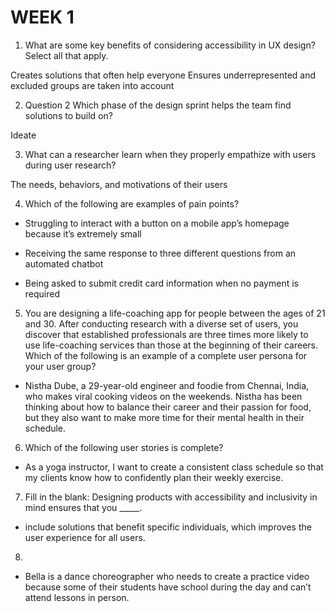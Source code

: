 # WEEK 1

1. What are some key benefits of considering accessibility in UX design? Select all that apply.

Creates solutions that often help everyone
Ensures underrepresented and excluded groups are taken into account

2. Question 2
Which phase of the design sprint helps the team find solutions to build on?

Ideate

3. What can a researcher learn when they properly empathize with users during user research? 

The needs, behaviors, and motivations of their users

4. Which of the following are examples of pain points?

- Struggling to interact with a button on a mobile app’s homepage because it’s extremely small

- Receiving the same response to three different questions from an automated chatbot

- Being asked to submit credit card information when no payment is required

5. You are designing a life-coaching app for people between the ages of 21 and 30. After conducting research with a diverse set of users, you discover that established professionals are three times more likely to use life-coaching services than those at the beginning of their careers. Which of the following is an example of a complete user persona for your user group?

- Nistha Dube, a 29-year-old engineer and foodie from Chennai, India, who makes viral cooking videos on the weekends. Nistha has been thinking about how to balance their career and their passion for food, but they also want to make more time for their mental health in their schedule. 

6. Which of the following user stories is complete?

- As a yoga instructor, I want to create a consistent class schedule so that my clients know how to confidently plan their weekly exercise. 

7. Fill in the blank: Designing products with accessibility and inclusivity in mind ensures that you _____.

- include solutions that benefit specific individuals, which improves the user experience for all users. 

8. 

- Bella is a dance choreographer who needs to create a practice video because some of their students have school during the day and can’t attend lessons in person.










